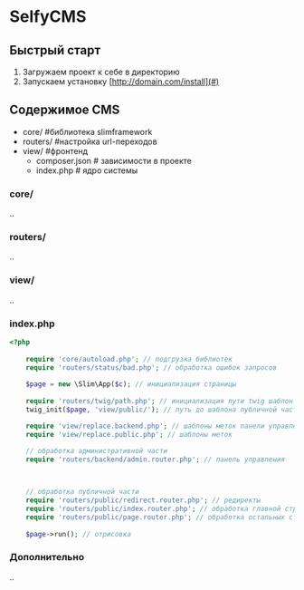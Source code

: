 SelfyCMS
=======

<!--SlimMVC is the easiest and flexible way to create your PHP application using a MVC pattern.
SlimMVC use the PHP microframework [Slim Framework](http://www.slimframework.com/) and use the best practices collected in the slim community.
-->

Быстрый старт
---------------
1. Загружаем проект к себе в директорию
2. Запускаем установку [http://domain.com/install](#)

Содержимое CMS
---------------
* core/ #библиотека slimframework 
* routers/ #настройка url-переходов
* view/ #фронтенд
	* composer.json # зависимости в проекте
	* index.php # ядро системы

### core/

..

### routers/

..

### view/

..

### index.php


```php
<?php
	
	require 'core/autoload.php'; // подгрузка библиотек
	require 'routers/status/bad.php'; // обработка ошибок запросов
	
	$page = new \Slim\App($c); // инициализация страницы
	
	require 'routers/twig/path.php'; // инициализация пути twig шаблон
	twig_init($page, 'view/public/'); // путь до шаблона публичной части

	require 'view/replace.backend.php'; // шаблоны меток панели управления
	require 'view/replace.public.php'; // шаблоны меток

	// обработка административной части
	require 'routers/backend/admin.router.php'; // панель управления	

	

	// обработка публичной части
	require 'routers/public/redirect.router.php'; // редиректы	
	require 'routers/public/index.router.php'; // обработка главной страницы
	require 'routers/public/page.router.php'; // обработка остальных страниц	
	
	$page->run(); // отрисовка
```

### Дополнительно

..
